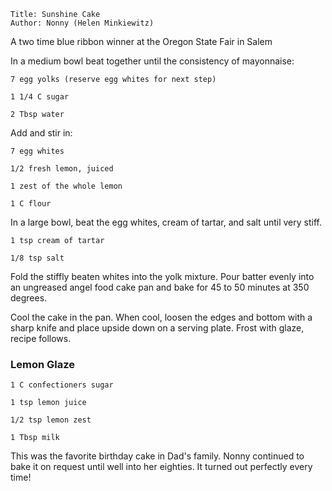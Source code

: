 ~~~ recipe-info
Title: Sunshine Cake
Author: Nonny (Helen Minkiewitz)
~~~

A two time blue ribbon winner at the Oregon State Fair in Salem

In a medium bowl beat together until the consistency of mayonnaise:

~~~ recipe-ingredients
7 egg yolks (reserve egg whites for next step)

1 1/4 C sugar

2 Tbsp water
~~~

Add and stir in:

~~~ recipe-ingredients
7 egg whites

1/2 fresh lemon, juiced

1 zest of the whole lemon

1 C flour
~~~

In a large bowl, beat the egg whites, cream of tartar, and salt until very stiff.

~~~ recipe-ingredients
1 tsp cream of tartar

1/8 tsp salt
~~~

Fold the stiffly beaten whites into the yolk mixture. Pour batter evenly into an ungreased angel
food cake pan and bake for 45 to 50 minutes at 350 degrees.

Cool the cake in the pan. When cool, loosen the edges and bottom with a sharp knife and place upside
down on a serving plate. Frost with glaze, recipe follows.


### Lemon Glaze

~~~ recipe-ingredients
1 C confectioners sugar

1 tsp lemon juice

1/2 tsp lemon zest

1 Tbsp milk
~~~

This was the favorite birthday cake in Dad's family. Nonny continued to bake it on request until
well into her eighties. It turned out perfectly every time!
